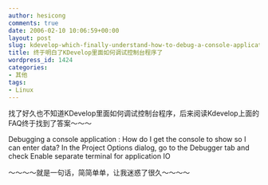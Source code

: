 ```yaml
---
author: hesicong
comments: true
date: 2006-02-10 10:06:59+00:00
layout: post
slug: kdevelop-which-finally-understand-how-to-debug-a-console-application
title: 终于明白了KDevelop里面如何调试控制台程序了
wordpress_id: 1424
categories:
- 其他
tags:
- Linux
---
```


找了好久也不知道KDevelop里面如何调试控制台程序，后来阅读Kdevelop上面的FAQ终于找到了答案～～～

Debugging a console application : How do I get the console to show so I can enter data?
In the Project Options dialog, go to the Debugger tab and check Enable separate terminal for application IO

～～～～就是一句话，简简单单，让我迷惑了很久～～～～
